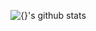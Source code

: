 ![{}'s github stats](https://github-readme-stats.vercel.app/api?username={hoijae0194}&show_icons=true&title_color=f7f307&icon_color=02b062&text_color=ffffff&bg_color=180175)
